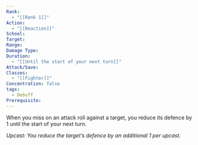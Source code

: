 ```yaml
---
Rank:
  - "[[Rank 1]]"
Action:
  - "[[Reaction]]"
School: 
Target: 
Range: 
Damage Type: 
Duration:
  - "[[Until the start of your next turn]]"
Attack/Save: 
Classes:
  - "[[Fighter]]"
Concentration: false
tags:
  - Debuff
Prerequisite:
---
```

When you miss on an attack roll against a target, you reduce its defence by 1 until the start of your next turn.

*Upcast: You reduce the target’s defence by an additional 1 per upcast.*